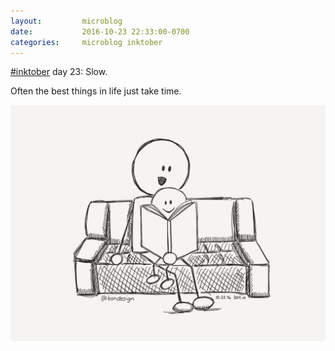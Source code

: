```yaml
---
layout:         microblog
date:           2016-10-23 22:33:00-0700
categories:     microblog inktober
---
```

[#inktober](/categories/inktober) day 23: Slow.

Often the best things in life just take time.

![Reading book](/images/microblog/201610232233.jpg)
